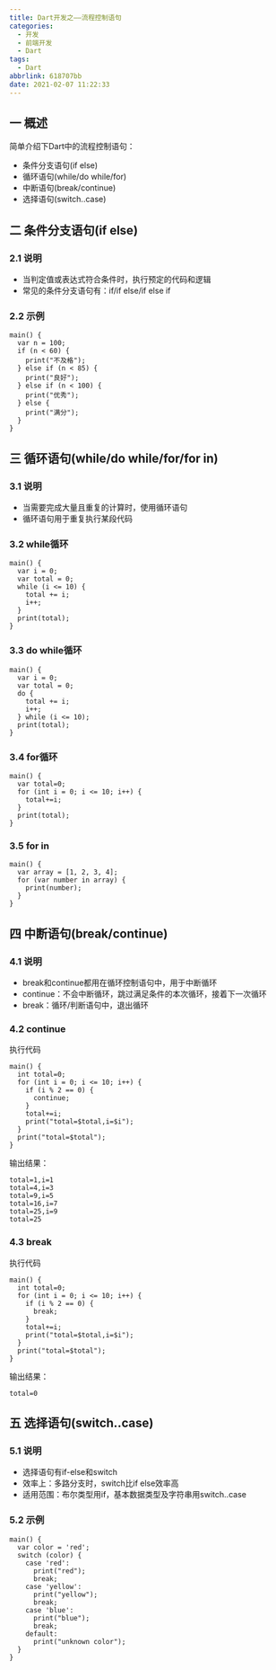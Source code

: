 ```yaml
---
title: Dart开发之——流程控制语句
categories:
  - 开发
  - 前端开发
  - Dart
tags:
  - Dart
abbrlink: 618707bb
date: 2021-02-07 11:22:33
---
```

## 一 概述

简单介绍下Dart中的流程控制语句：

* 条件分支语句(if else)
* 循环语句(while/do while/for)
* 中断语句(break/continue)
* 选择语句(switch..case)

<!--more-->

## 二 条件分支语句(if else)

### 2.1 说明

* 当判定值或表达式符合条件时，执行预定的代码和逻辑
* 常见的条件分支语句有：if/if else/if else if

### 2.2 示例

```
main() {
  var n = 100;
  if (n < 60) {
    print("不及格");
  } else if (n < 85) {
    print("良好");
  } else if (n < 100) {
    print("优秀");
  } else {
    print("满分");
  }
}
```

## 三 循环语句(while/do while/for/for in)

### 3.1 说明

* 当需要完成大量且重复的计算时，使用循环语句
* 循环语句用于重复执行某段代码

### 3.2 while循环

```
main() {
  var i = 0;
  var total = 0;
  while (i <= 10) {
    total += i;
    i++;
  }
  print(total);
}
```

### 3.3 do while循环

```
main() {
  var i = 0;
  var total = 0;
  do {
    total += i;
    i++;
  } while (i <= 10);
  print(total);
}  
```

### 3.4 for循环

```
main() {
  var total=0;
  for (int i = 0; i <= 10; i++) {
    total+=i;
  }
  print(total);
}  
```

### 3.5 for in

```
main() {
  var array = [1, 2, 3, 4];
  for (var number in array) {
    print(number);
  }
}
```

## 四 中断语句(break/continue)

### 4.1 说明

* break和continue都用在循环控制语句中，用于中断循环
* continue：不会中断循环，跳过满足条件的本次循环，接着下一次循环
* break：循环/判断语句中，退出循环

### 4.2 continue

执行代码

```
main() {
  int total=0;
  for (int i = 0; i <= 10; i++) {
    if (i % 2 == 0) {
      continue;
    }
    total+=i;
    print("total=$total,i=$i");
  }
  print("total=$total");
}
```

输出结果：

```
total=1,i=1
total=4,i=3
total=9,i=5
total=16,i=7
total=25,i=9
total=25
```

### 4.3 break

执行代码

```
main() {
  int total=0;
  for (int i = 0; i <= 10; i++) {
    if (i % 2 == 0) {
      break;
    }
    total+=i;
    print("total=$total,i=$i");
  }
  print("total=$total");
}
```

输出结果：

```
total=0
```

## 五 选择语句(switch..case)

### 5.1 说明

* 选择语句有if-else和switch
* 效率上：多路分支时，switch比if else效率高
* 适用范围：布尔类型用if，基本数据类型及字符串用switch..case

### 5.2 示例

```
main() {
  var color = 'red';
  switch (color) {
    case 'red':
      print("red");
      break;
    case 'yellow':
      print("yellow");
      break;
    case 'blue':
      print("blue");
      break;
    default:
      print("unknown color");
  }
}
```